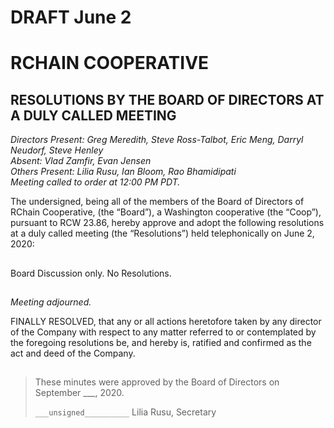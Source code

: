 # DRAFT June 2

# RCHAIN COOPERATIVE

## RESOLUTIONS BY THE BOARD OF DIRECTORS AT A DULY CALLED MEETING

*Directors Present: Greg Meredith, Steve Ross-Talbot, Eric Meng, Darryl Neudorf, Steve Henley* \
*Absent:  Vlad Zamfir, Evan Jensen* \
*Others Present:  Lilia Rusu, Ian Bloom, Rao Bhamidipati* \
*Meeting called to order at 12:00 PM PDT.*


The undersigned, being all of the members of the Board of Directors of RChain Cooperative, (the “Board”), a Washington cooperative (the “Coop”), pursuant to RCW 23.86, hereby approve and adopt the following resolutions at a duly called meeting (the “Resolutions”) held telephonically on June 2, 2020:

##

Board Discussion only. No Resolutions.

##

*Meeting adjourned.*

FINALLY RESOLVED, that any or all actions heretofore taken by any director of the Company with respect to any matter referred to or contemplated by the foregoing resolutions be, and hereby is, ratified and confirmed as the act and deed of the Company.

##

>These minutes were approved by the Board of Directors on September ___, 2020.
>
> `___unsigned__________`
> Lilia Rusu, Secretary
